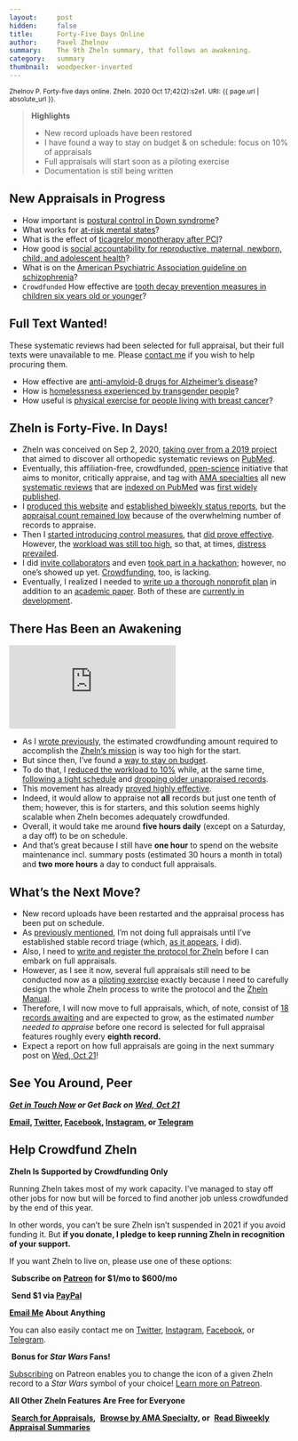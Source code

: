 ```yaml
---
layout:     post
hidden:     false
title:      Forty-Five Days Online
author:     Pavel Zhelnov
summary:    The 9th Zheln summary, that follows an awakening.
category:   summary
thumbnail:  woodpecker-inverted
---
```


<small>Zhelnov P. Forty-five days online. Zheln. 2020 Oct 17;42(2):s2e1. URI: {{ page.url | absolute_url }}.</small>

> **Highlights**
>
> * New record uploads have been restored
> * I have found a way to stay on budget & on schedule: focus on 10% of appraisals
> * Full appraisals will start soon as a piloting exercise
> * Documentation is still being written

## New Appraisals in Progress

* How important is [postural control in Down syndrome](https://zheln.com/record/2020/10/14/28/)?
* What works for [at-risk mental states](https://zheln.com/record/2020/10/14/87/)?
* What is the effect of [ticagrelor monotherapy after PCI](https://zheln.com/record/2020/10/09/15/)?
* How good is [social accountability for reproductive, maternal, newborn, child, and adolescent health](https://zheln.com/record/2020/10/09/17/)?
* What is on the [American Psychiatric Association guideline on schizophrenia](https://zheln.com/record/2020/10/09/302/)?
* `Crowdfunded` How effective are [tooth decay prevention measures in children six years old or younger](https://zheln.com/record/2020/09/27/19/)? 

## Full Text Wanted!

These systematic reviews had been selected for full appraisal, but their full texts were unavailable to me. Please [contact me](#see-you-around-peer) if you wish to help procuring them.

* How effective are [anti-amyloid-β drugs for Alzheimer’s disease](https://zheln.com/record/2020/10/14/116/)?
* How is [homelessness experienced by transgender people](https://zheln.com/record/2020/09/27/7/)?
* How useful is [physical exercise for people living with breast cancer](https://zheln.com/record/2020/09/27/47/)?

## Zheln is Forty-Five. In Days!

* Zheln was conceived on Sep 2, 2020, [taking over from a 2019 project](https://github.com/p1m-ortho/qs-global-ortho-search-queries/blob/global-sr-query/README.md#what-is-this-repo) that aimed to discover all orthopedic systematic reviews on [PubMed](https://pubmed.gov).
* Eventually, this affiliation-free, crowdfunded, [open-science](https://doi.org/10.1016/j.jclinepi.2020.06.032) initiative that aims to monitor, critically appraise, and tag with [AMA specialties](https://github.com/p1m-ortho/qs-global-ortho-search-queries/blob/global-sr-query/zheln/zheln_ama_specialty_tags.csv) all new [systematic reviews](https://github.com/p1m-ortho/qs-global-ortho-search-queries/blob/global-sr-query/README.md#record-screening) that are [indexed on PubMed](https://github.com/p1m-ortho/qs-global-ortho-search-queries/blob/global-sr-query/README.md#pubmed-search) was [first widely published](https://zheln.com/summary/2020/09/20/1/).
* I [produced this website](https://zheln.com/summary/2020/09/25/1/#general-status) and [established biweekly status reports](https://github.com/drzhelnov/zheln.github.io/milestones?state=closed), but the [appraisal count remained low](https://zheln.com/summary/2020/09/27/2/#why-so-few) because of the overwhelming number of records to appraise.
* Then I [started introducing control measures](https://zheln.com/summary/2020/09/30/1/#how-are-the-appraisals-going), that [did prove effective](https://zheln.com/summary/2020/10/03/2/). However, the [workload was still too high](https://zheln.com/summary/2020/10/07/1/), so that, at times, [distress prevailed](https://zheln.com/summary/2020/10/10/2/).
* I did [invite collaborators](https://zheln.com/summary/2020/09/27/2/#bonus) and even [took part in a hackathon](https://github.com/p1m-ortho/qs-global-ortho-search-queries/milestone/1); however, no one’s showed up yet. [Crowdfunding](#help-crowdfund-zheln), too, is lacking. 
* Eventually, I realized I needed to [write up a thorough nonprofit plan](https://zheln.com/summary/2020/10/14/1/#lieutenant-general-status) in addition to an [academic paper](https://zheln.com/summary/2020/09/25/1/#academic-status). Both of these are [currently in development](https://github.com/drzhelnov/zheln.github.io/projects/4).

## There Has Been an Awakening

<div class="video-container"><iframe src="https://www.youtube.com/embed/-JLxof28s1w" frameborder="0" allow="accelerometer; autoplay; clipboard-write; encrypted-media; gyroscope; picture-in-picture" allowfullscreen></iframe></div>

* As I [wrote previously](https://zheln.com/summary/2020/10/14/1/#lieutenant-general-status), the estimated crowdfunding amount required to accomplish the [Zheln’s mission](https://github.com/p1m-ortho/qs-global-ortho-search-queries/blob/global-sr-query/README.md#zhelns-mission) is way too high for the start.
* But since then, I’ve found a [way to stay on budget](https://github.com/p1m-ortho/qs-global-ortho-search-queries/commit/00eae711e5b5c09b9b4181688f9a6191e42cb720).
* To do that, I [reduced the workload to 10%](https://github.com/p1m-ortho/qs-global-ortho-search-queries/commit/7ada9d590e08811142385a92ee50e79195084c38) while, at the same time, [following a tight schedule](https://github.com/drzhelnov/zheln.github.io/milestone/22) and [dropping older unappraised records](https://github.com/drzhelnov/zheln.github.io/issues/44).
* This movement has already [proved highly effective](https://github.com/drzhelnov/zheln.github.io/milestone/23?closed=1).
* Indeed, it would allow to appraise not **all** records but just one tenth of them; however, this is for starters, and this solution seems highly scalable when Zheln becomes adequately crowdfunded.
* Overall, it would take me around **five hours daily** (except on a Saturday, a day off) to be on schedule.
* And that’s great because I still have **one hour** to spend on the website maintenance incl. summary posts (estimated 30 hours a month in total) and **two more hours** a day to conduct full appraisals.

## What’s the Next Move?

* New record uploads have been restarted and the appraisal process has been put on schedule.
* As [previously mentioned](https://zheln.com/summary/2020/09/30/1/#featured-appraisals), I’m not doing full appraisals until I’ve established stable record triage (which, [as it appears](https://github.com/drzhelnov/zheln.github.io/milestone/23?closed=1), I did).
* Also, I need to [write and register the protocol for Zheln](https://github.com/drzhelnov/zheln.github.io/projects/2) before I can embark on full appraisals.
* However, as I see it now, several full appraisals still need to be conducted now as a [piloting exercise](https://github.com/drzhelnov/zheln.github.io/issues/3#issuecomment-706716950) exactly because I need to carefully design the whole Zheln process to write the protocol and the [Zheln Manual](https://github.com/drzhelnov/zheln.github.io/issues/36).
* Therefore, I will now move to full appraisals, which, of note, consist of [18 records awaiting](https://github.com/p1m-ortho/qs-global-ortho-search-queries/blob/global-sr-query/zheln/Legacy_Appraisals_Table.md) and are expected to grow, as the estimated _number needed to appraise_ before one record is selected for full appraisal features roughly every **eighth record.**
* Expect a report on how full appraisals are going in the next summary post on [Wed, Oct 21](https://github.com/drzhelnov/zheln.github.io/milestone/24)!

## See You Around, Peer

<i class="far fa-comments"></i> _**[Get in Touch Now](https://twitter.com/drzhelnov) or Get Back on [Wed, Oct 21](https://github.com/drzhelnov/zheln.github.io/milestone/24)**_

**[Email](mailto:pavel@zheln.com), [Twitter](https://twitter.com/drzhelnov), [Facebook](https://facebook.com/drzhelnov), [Instagram](https://instagram.com/igzheln), or [Telegram](https://t.me/drzhelnov)**

## Help Crowdfund Zheln

**Zheln Is Supported by Crowdfunding Only**

Running Zheln takes most of my work capacity. I’ve managed to stay off other jobs for now but will be forced to find another job unless crowdfunded by the end of this year.

In other words, you can’t be sure Zheln isn’t suspended in 2021 if you avoid funding it. But **if you donate, I pledge to keep running Zheln in recognition of your support.**

If you want Zheln to live on, please use one of these options:

<i class="fab fa-patreon"></i>&nbsp;**Subscribe on [Patreon](https://patreon.com/zheln) for $1/mo to $600/mo**

<i class="fab fa-cc-paypal"></i>&nbsp;**Send $1 via [PayPal](https://paypal.me/pjelnov)**

<i class="fas fa-envelope"></i> **[Email Me](mailto:pavel@zheln.com) About Anything**

You can also easily contact me on [Twitter](https://twitter.com/drzhelnov), [Instagram](https://instagram.com/igzheln), [Facebook](https://facebook.com/drzhelnov), or [Telegram](https://t.me/drzhelnov).

<i class="far fa-grin-alt"></i>&nbsp;**Bonus for _Star Wars_ Fans!**

[Subscribing](https://patreon.com/zheln) on Patreon enables you to change the icon of a given Zheln record to a _Star Wars_ symbol of your choice! [Learn more on Patreon](https://patreon.com/zheln).

**All Other Zheln Features Are Free for Everyone**

<i class="fa fa-search"></i>&nbsp;**[Search for Appraisals](https://zheln.com/search),** <i class="fas fa-user-md"></i>&nbsp;**[Browse by AMA Specialty](https://zheln.com/browse), or** <i class="fa fa-home"></i>&nbsp;**[Read Biweekly Appraisal Summaries](https://zheln.com)**
